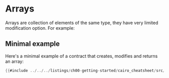 # Arrays

Arrays are collection of elements of the same type, they have very limited modification option. For example:

## Minimal example

Here's a minimal example of a contract that creates, modifies and returns an array:


```rust
{{#include ../../../listings/ch00-getting-started/cairo_cheatsheet/src/array_example.cairo}}
```